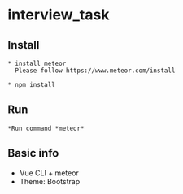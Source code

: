 # interview_task

## Install

    * install meteor
      Please follow https://www.meteor.com/install
        
    * npm install

## Run

    *Run command *meteor*  
      
## Basic info
 * Vue CLI + meteor
 * Theme: Bootstrap
